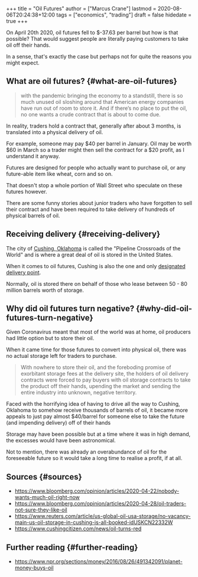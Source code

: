 +++
title = "Oil Futures"
author = ["Marcus Crane"]
lastmod = 2020-08-06T20:24:38+12:00
tags = ["economics", "trading"]
draft = false
hidedate = true
+++

On April 20th 2020, oil futures fell to $-37.63 per barrel but how is that possible? That would suggest people are literally paying customers to take oil off their hands.

In a sense, that's exactly the case but perhaps not for quite the reasons you might expect.


## What are oil futures? {#what-are-oil-futures}

> with the pandemic bringing the economy to a standstill, there is so much unused oil sloshing around that American energy companies have run out of room to store it. And if there’s no place to put the oil, no one wants a crude contract that is about to come due.

In reality, traders hold a contract that, generally after about 3 months, is translated into a physical delivery of oil.

For example, someone may pay $40 per barrel in January. Oil may be worth $60 in March so a trader might then sell the contract for a $20 profit, as I understand it anyway.

Futures are designed for people who actually want to purchase oil, or any future-able item like wheat, corn and so on.

That doesn't stop a whole portion of Wall Street who speculate on these futures however.

There are some funny stories about junior traders who have forgotten to sell their contract and have been required to take delivery of hundreds of physical barrels of oil.


## Receiving delivery {#receiving-delivery}

The city of [Cushing, Oklahoma](https://en.wikipedia.org/wiki/Cushing,%5FOklahoma) is called the "Pipeline Crossroads of the World" and is where a great deal of oil is stored in the United States.

When it comes to oil futures, Cushing is also the one and only [designated delivery point](https://en.wikipedia.org/wiki/Cushing,%5FOklahoma#Oil%5Ffutures%5Fdesignated%5Fdelivery%5Fpoint%5Fin%5Fthe%5FUS).

Normally, oil is stored there on behalf of those who lease between 50 - 80 million barrels worth of storage.


## Why did oil futures turn negative? {#why-did-oil-futures-turn-negative}

Given Coronavirus meant that most of the world was at home, oil producers had little option but to store their oil.

When it came time for those futures to convert into physical oil, there was no actual storage left for traders to purchase.

> With nowhere to store their oil, and the foreboding promise of exorbitant storage fees at the delivery site, the holders of oil delivery contracts were forced to pay buyers with oil storage contracts to take the product off their hands, upending the market and sending the entire industry into unknown, negative territory.

Faced with the horrifying idea of having to drive all the way to Cushing, Oklahoma to somehow receive thousands of barrels of oil, it became more appeals to just pay almost $40/barrel for someone else to take the future (and impending delivery) off of their hands

Storage may have been possible but at a time where it was in high demand, the excesses would have been astronomical.

Not to mention, there was already an overabundance of oil for the foreseeable future so it would take a long time to realise a profit, if at all.


## Sources {#sources}

-   <https://www.bloomberg.com/opinion/articles/2020-04-22/nobody-wants-much-oil-right-now>
-   <https://www.bloomberg.com/opinion/articles/2020-04-28/oil-traders-not-sure-they-like-oil>
-   <https://www.reuters.com/article/us-global-oil-usa-storage/no-vacancy-main-us-oil-storage-in-cushing-is-all-booked-idUSKCN22332W>
-   <https://www.cushingcitizen.com/news/oil-turns-red>


## Further reading {#further-reading}

-   <https://www.npr.org/sections/money/2016/08/26/491342091/planet-money-buys-oil>
